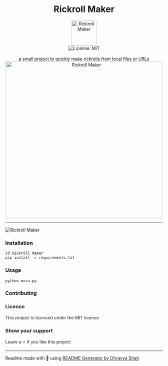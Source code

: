<div align="center">
<h1 align="center">Rickroll Maker</h1>
<img src="https://us-east-1.tixte.net/uploads/img.dhravya.dev/l0l2bx64v0a.png" alt="Rickroll Maker" align="center" width="80" height="80">
<br />
<img alt="License: MIT" src="https://img.shields.io/badge/License-MIT-blue.svg" /><br>
<br>
a small project to quickly make rickrolls from local files or URLs
<img src="https://us-east-1.tixte.net/uploads/img.dhravya.dev/l0l2bx64v0a.png" alt="Rickroll Maker" width="500">
</div>

***
![Rickroll Maker](https://us-east-1.tixte.net/uploads/img.dhravya.dev/l0l2dl27u0a.png)

### Installation
```
cd Rickroll Maker
pip install -r requirements.txt
```

### Usage
```
python main.py
```

### Contributing

### License
This project is licensed under the MIT license
### Show your support
Leave a ⭐ if you like this project

***
Readme made with 💖 using [README Generator by Dhravya Shah](https://github.com/Dhravya/readme-generator)